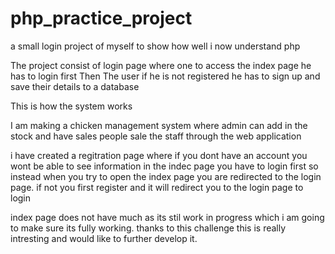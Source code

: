 # php_practice_project
a small login project of myself to show how well i now understand php

The project consist of  login page where one to access the index page he has to login first
Then The user if he is not registered he has to sign up and save their details to a database


This is how the system works 

I am making a chicken management system where admin can add in the stock and have sales people sale the staff through the web application

i have created a regitration page where if you dont have an account you wont be able to see information in the indec page you have to login first so instead when you try to open the index page you are redirected to the login page. if not you first register and it will redirect you to the login page to login

index page does not have much as its stil work in progress which i am going to make sure its fully working. thanks to this challenge this is really intresting and would like to further develop it.
